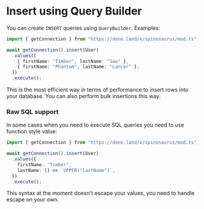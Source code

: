 # Insert using Query Builder

You can create `INSERT` queries using `QueryBuilder`. Examples:

```typescript
import { getConnection } from "https://deno.land/x/spinosaurus/mod.ts";

await getConnection().insert(User)
  .values([
    { firstName: "Timber", lastName: "Saw" },
    { firstName: "Phantom", lastName: "Lancer" },
  ])
  .execute();
```

This is the most efficient way in terms of performance to insert rows into your database. You can also perform bulk
insertions this way.

### Raw SQL support

In some cases when you need to execute SQL queries you need to use function style value:

```typescript
import { getConnection } from "https://deno.land/x/spinosaurus/mod.ts";

await getConnection().insert(User)
  .values({
    firstName: "Timber",
    lastName: () => `UPPER("lastName")`,
  })
  .execute();
```

This syntax at the moment doesn't escape your values, you need to handle escape on your own.
